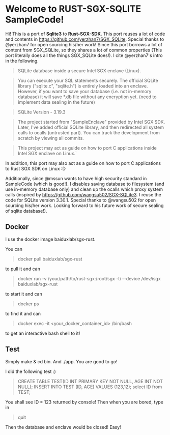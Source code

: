 # Welcome to RUST-SGX-SQLITE SampleCode!

Hi! This is a port of **Sqlite3** to **Rust-SGX-SDK**. This port reuses a lot of code and contents in https://github.com/yerzhan7/SGX_SQLite. Special thanks to @yerzhan7 for open sourcing his/her work! Since this port borrows a lot of content from SGX_SQLite, so they shares a lot of common properties (This port literally does all the things SGX_SQLite does!). I cite @yerzhan7's intro in the following.

> SQLite database inside a secure Intel SGX enclave (Linux).

> You can execute your SQL statements securely. The official SQLite library ("sqlite.c", "sqlite.h") is entirely loaded into an enclave. However, if you want to save your database (i.e. not in-memory database) it will save *.db file without any encryption yet. (need to implement data sealing in the future)

> SQLite Version - 3.19.3

> The project started from "SampleEnclave" provided by Intel SGX SDK. Later, I've added official SQLite library, and then redirected all system calls to ocalls (untrusted part). You can track the development from scratch by viewing all commits.

> This project may act as guide on how to port C applications inside Intel SGX enclave on Linux.`

In addition, this port may also act as a guide on how to port C applications to Rust SGX SDK on Linux :D

Additionally, since @mssun wants to have high security standard in SampleCode (which is good!). I disables saving database to filesystem (and use in-memory database only) and clean up the ocalls which proxy system calls (inspired by https://github.com/wangsu502/SGX-SQLite3. I reuse the code for SQLite version 3.30.1. Special thanks to @wangsu502 for open sourcing his/her work. Looking forward to his future work of secure sealing of sqlite database!).

## Docker

I use the docker image baiduxlab/sgx-rust.

You can 

> docker pull baiduxlab/sgx-rust

to pull it and can

> docker run -v /your/path/to/rust-sgx:/root/sgx -ti --device /dev/isgx baiduxlab/sgx-rust

to start it and can

> docker ps

to find it and can

> docker exec -it <your_docker_container_id> /bin/bash

to get an interactive bash shell to it!

## Test

Simply make & cd bin. And ./app. You are good to go!

I did the following test :)

> CREATE TABLE TEST(ID INT PRIMARY KEY NOT NULL, AGE INT NOT NULL);
> INSERT INTO TEST (ID, AGE) VALUES (123,12);
> select ID from TEST;

You shall see ID = 123 returned by console!
Then when you are bored, type in

> quit

Then the database and enclave would be closed! Easy!

